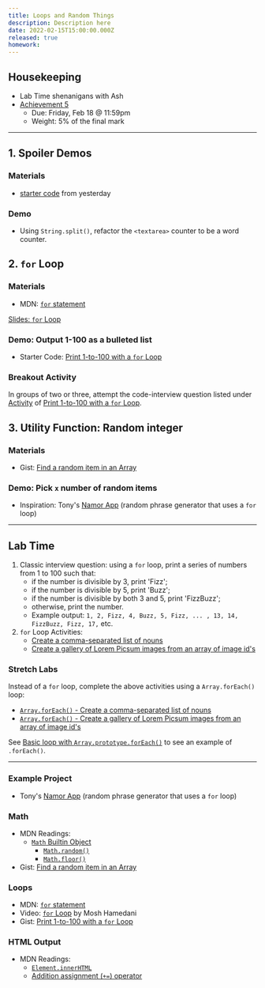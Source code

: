 ```yaml
---
title: Loops and Random Things
description: Description here
date: 2022-02-15T15:00:00.000Z
released: true
homework: 
---
```


## Housekeeping
- Lab Time shenanigans with Ash
- [Achievement 5](/cpnt-262/assignments/achievement-5)
    - Due: Friday, Feb 18 @ 11:59pm
    - Weight: 5% of the final mark

---

## 1. Spoiler Demos
### Materials
- [starter code](https://github.com/sait-wbdv/in-class-w22/tree/main/02-14-arrays-strings/05-array-string-lab-starter) from yesterday

### Demo
- Using `String.split()`, refactor the `<textarea>` counter to be a word counter.

## 2. `for` Loop
### Materials
- MDN: [`for` statement](https://developer.mozilla.org/en-US/docs/Web/JavaScript/Guide/Loops_and_iteration#for_statement)

[Slides: `for` Loop](https://sait-wbdv.github.io/slides/w22/cpnt262/js-for-loops.html)

### Demo: Output 1-100 as a bulleted list
- Starter Code: [Print 1-to-100 with a `for` Loop](https://gist.github.com/acidtone/e87aa5564ae1b286beca66b07d52550f)

### Breakout Activity
In groups of two or three, attempt the code-interview question listed under [Activity](https://gist.github.com/acidtone/e87aa5564ae1b286beca66b07d52550f#activity) of [Print 1-to-100 with a `for` Loop](https://gist.github.com/acidtone/e87aa5564ae1b286beca66b07d52550f).

## 3. Utility Function: Random integer
### Materials
- Gist: [Find a random item in an Array](https://gist.github.com/acidtone/2a3cac26a229aa95685e5cf6344f2e4e)

### Demo: Pick `x` number of random items
- Inspiration: Tony's [Namor App](https://acidtone.github.io/namor/) (random phrase generator that uses a `for` loop)

---

## Lab Time
1. Classic interview question: using a `for` loop, print a series of numbers from 1 to 100 such that:
    - if the number is divisible by 3, print 'Fizz';
    - if the number is divisible by 5, print 'Buzz';
    - if the number is divisible by both 3 and 5, print 'FizzBuzz';
    - otherwise, print the number.
    - Example output: `1, 2, Fizz, 4, Buzz, 5, Fizz, ... , 13, 14, FizzBuzz, Fizz, 17,` etc.
2. `for` Loop Activities:
    - [Create a comma-separated list of nouns](https://gist.github.com/acidtone/24877bf2188f79d8b963116eed7449f5)
    - [Create a gallery of Lorem Picsum images from an array of image id's](https://gist.github.com/acidtone/c258994667d221be15ea794548d13b59)

### Stretch Labs
Instead of a `for` loop, complete the above activities using a `Array.forEach()` loop:
- [`Array.forEach()` - Create a comma-separated list of nouns](https://gist.github.com/acidtone/5c8b6c954dadb7f9e60cbb98cddc0230)
- [`Array.forEach()` - Create a gallery of Lorem Picsum images from an array of image id's](https://gist.github.com/acidtone/0c3caca6908b650c17b605f4242ff004)

See [Basic loop with `Array.prototype.forEach()`](https://gist.github.com/acidtone/aca3574779b81c3ec6d19e3d075fb3ed) to see an example of `.forEach()`.

---

<home-work :home-work="homework">

### Example Project
- Tony's [Namor App](https://acidtone.github.io/namor/) (random phrase generator that uses a `for` loop)

### Math
- MDN Readings:
    - [`Math` Builtin Object](https://developer.mozilla.org/en-US/docs/Web/JavaScript/Reference/Global_Objects/Math)
        - [`Math.random()`](https://developer.mozilla.org/en-US/docs/Web/JavaScript/Reference/Global_Objects/Math/random)
        - [`Math.floor()`](https://developer.mozilla.org/en-US/docs/Web/JavaScript/Reference/Global_Objects/Math/floor)
- Gist: [Find a random item in an Array](https://gist.github.com/acidtone/2a3cac26a229aa95685e5cf6344f2e4e)

### Loops
- MDN: [`for` statement](https://developer.mozilla.org/en-US/docs/Web/JavaScript/Guide/Loops_and_iteration#for_statement)
- Video: [`for` Loop](https://www.youtube.com/watch?v=s9wW2PpJsmQ) by Mosh Hamedani
- Gist: [Print 1-to-100 with a `for` Loop](https://gist.github.com/acidtone/e87aa5564ae1b286beca66b07d52550f)

### HTML Output
- MDN Readings: 
    - [`Element.innerHTML`](https://developer.mozilla.org/en-US/docs/Web/API/Element/innerHTML)
    - [Addition assignment (`+=`) operator](https://developer.mozilla.org/en-US/docs/Web/JavaScript/Reference/Operators/Addition_assignment)

</home-work>
